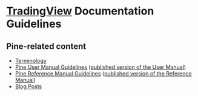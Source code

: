 # [TradingView](https://www.tradingview.com/) Documentation Guidelines



## Pine-related content

- [Terminology](https://github.com/tradingview/documentation-guidelines/tree/main/Terminology)
- [Pine User Manual Guidelines](https://github.com/tradingview/documentation-guidelines/tree/main/PineUserManual) ([published version of the User Manual](https://www.tradingview.com/pine-script-docs/en/v5/index.html))
- [Pine Reference Manual Guidelines](https://github.com/tradingview/documentation-guidelines/tree/main/PineReferenceManual) ([published version of the Reference Manual](https://www.tradingview.com/pine-script-reference/v5/))
- [Blog Posts](https://github.com/tradingview/documentation-guidelines/tree/main/PineBlogPosts)
